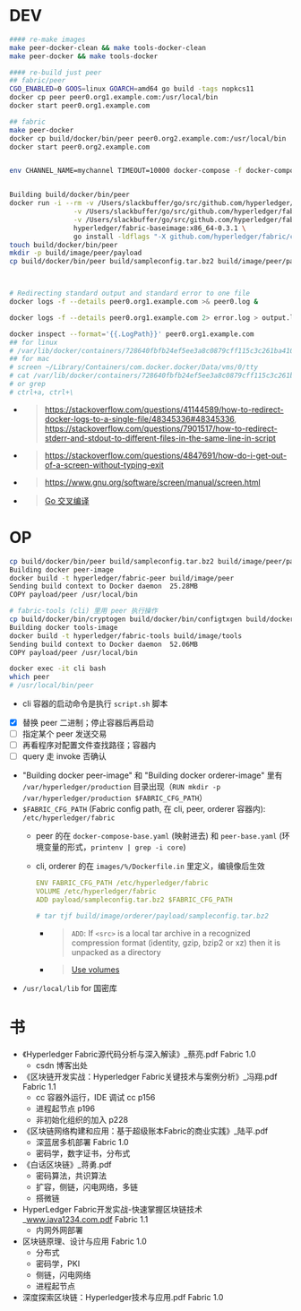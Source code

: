 # DEV

```bash
#### re-make images
make peer-docker-clean && make tools-docker-clean
make peer-docker && make tools-docker

#### re-build just peer
## fabric/peer
CGO_ENABLED=0 GOOS=linux GOARCH=amd64 go build -tags nopkcs11
docker cp peer peer0.org1.example.com:/usr/local/bin 
docker start peer0.org1.example.com

## fabric
make peer-docker
docker cp build/docker/bin/peer peer0.org2.example.com:/usr/local/bin 
docker start peer0.org2.example.com


env CHANNEL_NAME=mychannel TIMEOUT=10000 docker-compose -f docker-compose-cli.yaml restart peer0.org1.example.com


Building build/docker/bin/peer
docker run -i --rm -v /Users/slackbuffer/go/src/github.com/hyperledger/fabric:/opt/gopath/src/github.com/hyperledger/fabric -w /opt/gopath/src/github.com/hyperledger/fabric \
                -v /Users/slackbuffer/go/src/github.com/hyperledger/fabric/build/docker/bin:/opt/gopath/bin \
                -v /Users/slackbuffer/go/src/github.com/hyperledger/fabric/build/docker/peer/pkg:/opt/gopath/pkg \
                hyperledger/fabric-baseimage:x86_64-0.3.1 \
                go install -ldflags "-X github.com/hyperledger/fabric/common/metadata.Version=1.0.0 -X github.com/hyperledger/fabric/common/metadata.BaseVersion=0.3.1 -X github.com/hyperledger/fabric/common/metadata.BaseDockerLabel=org.hyperledger.fabric -X github.com/hyperledger/fabric/common/metadata.DockerNamespace=hyperledger -X github.com/hyperledger/fabric/common/metadata.BaseDockerNamespace=hyperledger -linkmode external -extldflags '-static -lpthread'" github.com/hyperledger/fabric/peer
touch build/docker/bin/peer  
mkdir -p build/image/peer/payload
cp build/docker/bin/peer build/sampleconfig.tar.bz2 build/image/peer/payload



# Redirecting standard output and standard error to one file
docker logs -f --details peer0.org1.example.com >& peer0.log &

docker logs -f --details peer0.org1.example.com 2> error.log > output.log

docker inspect --format='{{.LogPath}}' peer0.org1.example.com
## for linux
# /var/lib/docker/containers/728640fbfb24ef5ee3a8c0879cff115c3c261ba410f53e4cb5758f137c9c68b8/728640fbfb24ef5ee3a8c0879cff115c3c261ba410f53e4cb5758f137c9c68b8-json.log
## for mac
# screen ~/Library/Containers/com.docker.docker/Data/vms/0/tty
# cat /var/lib/docker/containers/728640fbfb24ef5ee3a8c0879cff115c3c261ba410f53e4cb5758f137c9c68b8/728640fbfb24ef5ee3a8c0879cff115c3c261ba410f53e4cb5758f137c9c68b8-json.log
# or grep
# ctrl+a, ctrl+\
```

- > https://stackoverflow.com/questions/41144589/how-to-redirect-docker-logs-to-a-single-file/48345336#48345336, https://stackoverflow.com/questions/7901517/how-to-redirect-stderr-and-stdout-to-different-files-in-the-same-line-in-script
- > https://stackoverflow.com/questions/4847691/how-do-i-get-out-of-a-screen-without-typing-exit
- > https://www.gnu.org/software/screen/manual/screen.html
- > [Go 交叉编译](https://blog.csdn.net/panshiqu/article/details/53788067)
# OP

```bash
cp build/docker/bin/peer build/sampleconfig.tar.bz2 build/image/peer/payload
Building docker peer-image
docker build -t hyperledger/fabric-peer build/image/peer
Sending build context to Docker daemon  25.28MB
COPY payload/peer /usr/local/bin

# fabric-tools (cli) 里用 peer 执行操作
cp build/docker/bin/cryptogen build/docker/bin/configtxgen build/docker/bin/peer build/sampleconfig.tar.bz2 build/image/tools/payload
Building docker tools-image
docker build -t hyperledger/fabric-tools build/image/tools
Sending build context to Docker daemon  52.06MB
COPY payload/peer /usr/local/bin

docker exec -it cli bash
which peer
# /usr/local/bin/peer
```

- cli 容器的启动命令是执行 `script.sh` 脚本
- [x] 替换 peer 二进制；停止容器后再启动
- [ ] 指定某个 peer 发送交易
- [ ] 再看程序对配置文件查找路径；容器内
- [ ] query 走 invoke 否确认
- "Building docker peer-image" 和 "Building docker orderer-image" 里有 `/var/hyperledger/production` 目录出现（`RUN mkdir -p /var/hyperledger/production $FABRIC_CFG_PATH`）
- `$FABRIC_CFG_PATH` (Fabric config path, 在 cli, peer, orderer 容器内): `/etc/hyperledger/fabric`
    - peer 的在 `docker-compose-base.yaml` (映射进去) 和 `peer-base.yaml` (环境变量的形式，`printenv | grep -i core`)
    - cli, orderer 的在 `images/%/Dockerfile.in` 里定义，编镜像后生效
    	
        ```yaml
        ENV FABRIC_CFG_PATH /etc/hyperledger/fabric
        VOLUME /etc/hyperledger/fabric
        ADD payload/sampleconfig.tar.bz2 $FABRIC_CFG_PATH

        # tar tjf build/image/orderer/payload/sampleconfig.tar.bz2
        ```
    
        - > `ADD`: If `<src>` is a local tar archive in a recognized compression format (identity, gzip, bzip2 or xz) then it is unpacked as a directory
        - > [Use volumes](https://docs.docker.com/storage/volumes/)
- `/usr/local/lib` for 国密库
# 书
- 《Hyperledger Fabric源代码分析与深入解读》_蔡亮.pdf Fabric 1.0
    - csdn 博客出处
- 《区块链开发实战：Hyperledger Fabric关键技术与案例分析》_冯翔.pdf Fabric 1.1
    - cc 容器外运行，IDE 调试 cc p156
    - 进程起节点 p196
    - 非初始化组织的加入 p228
- 《区块链网络构建和应用：基于超级账本Fabric的商业实践》_陆平.pdf
    - 深蓝居多机部署 Fabric 1.0
    - 密码学，数字证书，分布式
- 《白话区块链》_蒋勇.pdf
    - 密码算法，共识算法
    - 扩容，侧链，闪电网络，多链
    - 搭微链
- HyperLedger Fabric开发实战-快速掌握区块链技术_www.java1234.com.pdf Fabric 1.1
    - 内网外网部署
- 区块链原理、设计与应用 Fabric 1.0
    - 分布式
    - 密码学，PKI
    - 侧链，闪电网络
    - 进程起节点
- 深度探索区块链：Hyperledger技术与应用.pdf Fabric 1.0